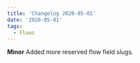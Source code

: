 ```yaml
---
title: 'Changelog 2020-05-01'
date: '2020-05-01'
tags:
  - Flows
---
```

**Minor** Added more reserved flow field slugs.
